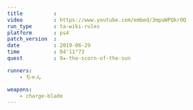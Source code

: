 ```yaml
---
title          :
video          : https://www.youtube.com/embed/3mpuWPQkrOQ
run_type       : ta-wiki-rules
platform       : ps4
patch_version  : 
date           : 2019-06-29
time           : 04'11"73
quest          : 9★-the-scorn-of-the-sun

runners:
    - ちゃん

weapons:
    - charge-blade
---
```

